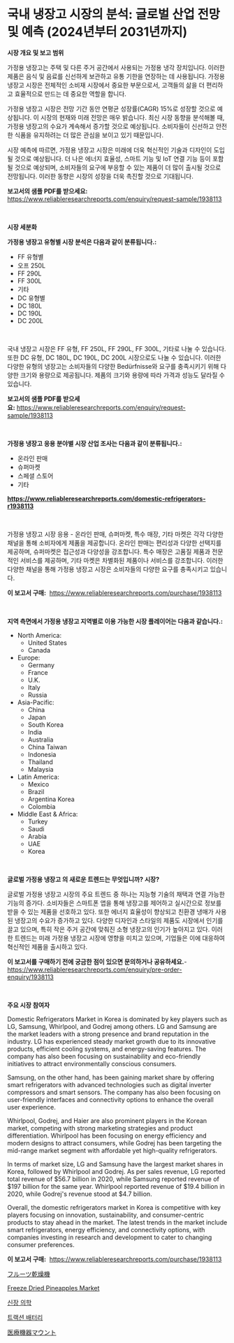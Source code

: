 <p><h1>국내 냉장고 시장의 분석: 글로벌 산업 전망 및 예측 (2024년부터 2031년까지)</h1></p><p><strong>시장 개요 및 보고 범위</strong></p>
<p><p>가정용 냉장고는 주택 및 다른 주거 공간에서 사용되는 가정용 냉각 장치입니다. 이러한 제품은 음식 및 음료를 신선하게 보관하고 유통 기한을 연장하는 데 사용됩니다. 가정용 냉장고 시장은 전체적인 소비재 시장에서 중요한 부문으로서, 고객들의 삶을 더 편리하고 효율적으로 만드는 데 중요한 역할을 합니다.</p><p>가정용 냉장고 시장은 전망 기간 동안 연평균 성장률(CAGR) 15%로 성장할 것으로 예상됩니다. 이 시장의 현재와 미래 전망은 매우 밝습니다. 최신 시장 동향을 분석해볼 때, 가정용 냉장고의 수요가 계속해서 증가할 것으로 예상됩니다. 소비자들이 신선하고 안전한 식품을 유지하려는 더 많은 관심을 보이고 있기 때문입니다.</p><p>시장 예측에 따르면, 가정용 냉장고 시장은 미래에 더욱 혁신적인 기술과 디자인이 도입될 것으로 예상됩니다. 더 나은 에너지 효율성, 스마트 기능 및 IoT 연결 기능 등이 포함될 것으로 예상되며, 소비자들의 요구에 부응할 수 있는 제품이 더 많이 출시될 것으로 전망됩니다. 이러한 동향은 시장의 성장을 더욱 촉진할 것으로 기대됩니다.</p></p>
<p><strong>보고서의 샘플 PDF를 받으세요:</strong> <a href="https://www.reliableresearchreports.com/enquiry/request-sample/1938113">https://www.reliableresearchreports.com/enquiry/request-sample/1938113</a></p>
<p>&nbsp;</p>
<p><strong>시장 세분화</strong></p>
<p><strong>가정용 냉장고 유형별 시장 분석은 다음과 같이 분류됩니다.:</strong></p>
<p><ul><li>FF 유형별</li><li>오프 250L</li><li>FF 290L</li><li>FF 300L</li><li>기타</li><li>DC 유형별</li><li>DC 180L</li><li>DC 190L</li><li>DC 200L</li></ul></p>
<p>&nbsp;</p>
<p><p>국내 냉장고 시장은 FF 유형, FF 250L, FF 290L, FF 300L, 기타로 나눌 수 있습니다. 또한 DC 유형, DC 180L, DC 190L, DC 200L 시장으로도 나눌 수 있습니다. 이러한 다양한 유형의 냉장고는 소비자들의 다양한 Bedürfnisse와 요구를 충족시키기 위해 다양한 크기와 용량으로 제공됩니다. 제품의 크기와 용량에 따라 가격과 성능도 달라질 수 있습니다.</p></p>
<p><strong>보고서의 샘플 PDF를 받으세요:</strong>&nbsp;<a href="https://www.reliableresearchreports.com/enquiry/request-sample/1938113">https://www.reliableresearchreports.com/enquiry/request-sample/1938113</a></p>
<p>&nbsp;</p>
<p><strong> 가정용 냉장고 응용 분야별 시장 산업 조사는 다음과 같이 분류됩니다.:</strong></p>
<p><ul><li>온라인 판매</li><li>슈퍼마켓</li><li>스페셜 스토어</li><li>기타</li></ul></p>
<p><strong><a href="https://www.reliableresearchreports.com/domestic-refrigerators-r1938113">https://www.reliableresearchreports.com/domestic-refrigerators-r1938113</a></strong></p>
<p>&nbsp;</p>
<p><p>가정용 냉장고 시장 응용 - 온라인 판매, 슈퍼마켓, 특수 매장, 기타 마켓은 각각 다양한 채널을 통해 소비자에게 제품을 제공합니다. 온라인 판매는 편리성과 다양한 선택지를 제공하며, 슈퍼마켓은 접근성과 다양성을 강조합니다. 특수 매장은 고품질 제품과 전문적인 서비스를 제공하며, 기타 마켓은 차별화된 제품이나 서비스를 강조합니다. 이러한 다양한 채널을 통해 가정용 냉장고 시장은 소비자들의 다양한 요구를 충족시키고 있습니다.</p></p>
<p><strong>이 보고서 구매:</strong>&nbsp; <a href="https://www.reliableresearchreports.com/purchase/1938113">https://www.reliableresearchreports.com/purchase/1938113</a></p>
<p>&nbsp;</p>
<p><strong>지역 측면에서 가정용 냉장고 지역별로 이용 가능한 시장 플레이어는 다음과 같습니다.:</strong></p>
<p><ul>
    <li>
        North America:
        <ul>
            <li>United States</li>
            <li>Canada</li>
        </ul>
    </li>
    <li>
        Europe:
        <ul>
            <li>Germany</li>
            <li>France</li>
            <li>U.K.</li>
            <li>Italy</li>
            <li>Russia</li>
        </ul>
    </li>
    <li>
        Asia-Pacific:
        <ul>
            <li>China</li>
            <li>Japan</li>
            <li>South Korea</li>
            <li>India</li>
            <li>Australia</li>
            <li>China Taiwan</li>
            <li>Indonesia</li>
            <li>Thailand</li>
            <li>Malaysia</li>
        </ul>
    </li>
    <li>
        Latin America:
        <ul>
            <li>Mexico</li>
            <li>Brazil</li>
            <li>Argentina Korea</li>
            <li>Colombia</li>
        </ul>
    </li>
    <li>
        Middle East & Africa:
        <ul>
            <li>Turkey</li>
            <li>Saudi</li>
            <li>Arabia</li>
            <li>UAE</li>
            <li>Korea</li>
        </ul>
    </li>
    </ul></p>
<p>&nbsp;</p>
<p><strong>글로벌 가정용 냉장고 의 새로운 트렌드는 무엇입니까? 시장?</strong></p>
<p><p>글로벌 가정용 냉장고 시장의 주요 트렌드 중 하나는 지능형 기술의 채택과 연결 가능한 기능의 증가다. 소비자들은 스마트폰 앱을 통해 냉장고를 제어하고 실시간으로 정보를 받을 수 있는 제품을 선호하고 있다. 또한 에너지 효율성이 향상되고 친환경 냉매가 사용된 냉장고의 수요가 증가하고 있다. 다양한 디자인과 스타일의 제품도 시장에서 인기를 끌고 있으며, 특히 작은 주거 공간에 맞춰진 소형 냉장고의 인기가 높아지고 있다. 이러한 트렌드는 미래 가정용 냉장고 시장에 영향을 미치고 있으며, 기업들은 이에 대응하여 혁신적인 제품을 출시하고 있다.</p></p>
<p><strong>이 보고서를 구매하기 전에 궁금한 점이 있으면 문의하거나 공유하세요.</strong>- <a href="https://www.reliableresearchreports.com/enquiry/pre-order-enquiry/1938113">https://www.reliableresearchreports.com/enquiry/pre-order-enquiry/1938113</a></p>
<p>&nbsp;</p>
<p><strong>주요 시장 참여자</strong></p>
<p><p>Domestic Refrigerators Market in Korea is dominated by key players such as LG, Samsung, Whirlpool, and Godrej among others. LG and Samsung are the market leaders with a strong presence and brand reputation in the industry. LG has experienced steady market growth due to its innovative products, efficient cooling systems, and energy-saving features. The company has also been focusing on sustainability and eco-friendly initiatives to attract environmentally conscious consumers.</p><p>Samsung, on the other hand, has been gaining market share by offering smart refrigerators with advanced technologies such as digital inverter compressors and smart sensors. The company has also been focusing on user-friendly interfaces and connectivity options to enhance the overall user experience.</p><p>Whirlpool, Godrej, and Haier are also prominent players in the Korean market, competing with strong marketing strategies and product differentiation. Whirlpool has been focusing on energy efficiency and modern designs to attract consumers, while Godrej has been targeting the mid-range market segment with affordable yet high-quality refrigerators.</p><p>In terms of market size, LG and Samsung have the largest market shares in Korea, followed by Whirlpool and Godrej. As per sales revenue, LG reported total revenue of $56.7 billion in 2020, while Samsung reported revenue of $197 billion for the same year. Whirlpool reported revenue of $19.4 billion in 2020, while Godrej's revenue stood at $4.7 billion.</p><p>Overall, the domestic refrigerators market in Korea is competitive with key players focusing on innovation, sustainability, and consumer-centric products to stay ahead in the market. The latest trends in the market include smart refrigerators, energy efficiency, and connectivity options, with companies investing in research and development to cater to changing consumer preferences.</p></p>
<p><strong>이 보고서 구매:</strong>&nbsp;&nbsp;<a href="https://www.reliableresearchreports.com/purchase/1938113">https://www.reliableresearchreports.com/purchase/1938113</a></p>
<p><p><a href="https://medium.com/@zulu.dawn/%E6%9E%9C%E7%89%A9%E4%B9%BE%E7%87%A5%E6%A9%9F%E5%B8%82%E5%A0%B4%E5%B1%95%E6%9C%9B-%E7%94%A3%E6%A5%AD%E6%A6%82%E8%A6%81%E3%81%A8%E4%BA%88%E6%B8%AC-2024%E5%B9%B4%E3%81%8B%E3%82%892031%E5%B9%B4-af35e85568eb">フルーツ乾燥機</a></p><p><a href="https://github.com/mahnoor2003/Market-Research-Report-List-3/blob/main/freeze-dried-pineapples-market.md">Freeze Dried Pineapples Market</a></p><p><a href="https://medium.com/@sweetums856856/%EC%8B%A0%EC%9E%A5-%EC%95%BD-%EC%8B%9C%EC%9E%A5-%EC%9C%A0%ED%98%95-%EC%9D%91%EC%9A%A9-%EB%B0%8F-%EC%A7%80%EB%A6%AC%EC%97%90-%EB%8C%80%ED%95%9C-%ED%8F%AC%EA%B4%84%EC%A0%81%EC%9D%B8-%ED%8F%89%EA%B0%80-ac69c18b822c">신장 의학</a></p><p><a href="https://github.com/GabrielBlanda5656/Market-Research-Report-List-1/blob/main/512163017457.md">트랙션 배터리</a></p><p><a href="https://medium.com/@magalirtiz2005/%E5%8C%BB%E7%99%82%E6%A9%9F%E5%99%A8%E3%83%9E%E3%82%A6%E3%83%B3%E3%83%88%E5%B8%82%E5%A0%B4-%E5%B8%82%E5%A0%B4%E3%81%AEcagr-%E5%B8%82%E5%A0%B4%E5%8B%95%E5%90%91-%E3%81%8A%E3%82%88%E3%81%B3%E6%88%90%E9%95%B7%E6%88%A6%E7%95%A5%E3%81%AB%E9%96%A2%E3%81%99%E3%82%8B%E3%82%A4%E3%83%B3%E3%82%B5%E3%82%A4%E3%83%88-26849f33373b">医療機器マウント</a></p></p>
